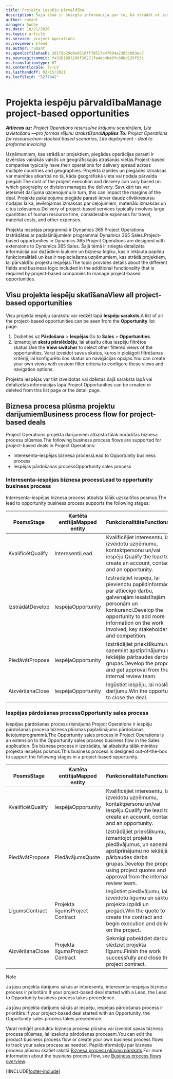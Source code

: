 ```yaml
---
title: Projekta iespēju pārvaldība
description: Šajā tēmā ir sniegta informācija par to, kā strādāt ar iespējām, kas ir saistītas ar projektiem.
author: rumant
manager: Annbe
ms.date: 10/21/2020
ms.topic: article
ms.service: project-operations
ms.reviewer: kfend
ms.author: rumant
ms.openlocfilehash: 2d1f9b29e0e9516ff78517e47694a2385c083ec7
ms.sourcegitcommit: fa32b1893286f20271fa4ec4be8fc68bd135f53c
ms.translationtype: HT
ms.contentlocale: lv-LV
ms.lasthandoff: 02/15/2021
ms.locfileid: "5277842"
---
```

# <a name="manage-project-based-opportunities"></a><span data-ttu-id="0571d-103">Projekta iespēju pārvaldība</span><span class="sxs-lookup"><span data-stu-id="0571d-103">Manage project-based opportunities</span></span>

<span data-ttu-id="0571d-104">_**Attiecas uz:** Project Operations resursu/ne krājumu scenārijiem, Lite izvietošanu —pro formas rēķinu izrakstīšanai_</span><span class="sxs-lookup"><span data-stu-id="0571d-104">_**Applies To:** Project Operations for resource/non-stocked based scenarios, Lite deployment - deal to proforma invoicing_</span></span>

<span data-ttu-id="0571d-105">Uzņēmumiem, kas strādā ar projektiem, piegādes operācijas parasti ir izvērstas vairākās valstīs un ģeogrāfiskajās atrašanās vietās.</span><span class="sxs-lookup"><span data-stu-id="0571d-105">Project-based companies typically have their operations for delivery spread across multiple countries and geographies.</span></span> <span data-ttu-id="0571d-106">Projekta izpildes un piegādes izmaksas var mainīties atkarībā no tā, kāda ģeogrāfiskā vieta vai nodaļa pārvalda piegādi.</span><span class="sxs-lookup"><span data-stu-id="0571d-106">The cost of the project execution and delivery can vary  based on which geography or division manages the delivery.</span></span> <span data-ttu-id="0571d-107">Savukārt tas var ietekmēt darījuma uzcenojumu.</span><span class="sxs-lookup"><span data-stu-id="0571d-107">In turn, this can impact the margins of the deal.</span></span> <span data-ttu-id="0571d-108">Projekta pakalpojumu piegāde parasti ietver daudz cilvēkresursu nodaļas laika, ievērojamas izmaksas par ceļojumiem, materiālu izmaksas un citus izdevumus.</span><span class="sxs-lookup"><span data-stu-id="0571d-108">Delivery of project-based services typically involves large quantities of human resource time, considerable expenses for travel, material costs, and other expenses.</span></span>

<span data-ttu-id="0571d-109">Projekta iespējas programmā ir Dynamics 365 Project Operations izstrādātas ar paplašinājumiem programmai Dynamics 365 Sales.</span><span class="sxs-lookup"><span data-stu-id="0571d-109">Project-based opportunities in Dynamics 365 Project Operations are designed with extensions to Dynamics 365 Sales.</span></span> <span data-ttu-id="0571d-110">Šajā tēmā ir sniegta detalizēta informācija par dažādiem laukiem un biznesa loģiku, kas ir iekļauta papildu funkcionalitātē un kas ir nepieciešama uzņēmumiem, kas strādā projektiem, lai pārvaldītu projektu iespējas.</span><span class="sxs-lookup"><span data-stu-id="0571d-110">The topic provides details about the different fields and business logic included in the additional functionality that is required by project-based companies to manage project-based opportunities.</span></span>

## <a name="view-all-project-based-opportunities"></a><span data-ttu-id="0571d-111">Visu projekta iespēju skatīšana</span><span class="sxs-lookup"><span data-stu-id="0571d-111">View all project-based opportunities</span></span>

<span data-ttu-id="0571d-112">Visu projekta iespēju sarakstu var redzēt lapā **Iespēju saraksts**.</span><span class="sxs-lookup"><span data-stu-id="0571d-112">A list of all the project-based opportunities can be seen from the **Opportunity** list page.</span></span> 

1. <span data-ttu-id="0571d-113">Dodieties uz **Pārdošana** > **Iespējas**.</span><span class="sxs-lookup"><span data-stu-id="0571d-113">Go to **Sales** > **Opportunities**.</span></span>
2. <span data-ttu-id="0571d-114">Izmantojiet **skatu pārslēdzēju**, lai atlasītu citus iespēju filtrētos skatus.</span><span class="sxs-lookup"><span data-stu-id="0571d-114">Use the **View switcher** to select other filtered views of the opportunities.</span></span> <span data-ttu-id="0571d-115">Varat izveidot savus skatus, kuros ir pielāgoti filtrēšanas kritēriji, lai konfigurētu šos skatus un navigācijas opcijas.</span><span class="sxs-lookup"><span data-stu-id="0571d-115">You can create your own views with custom filter criteria to configure these views and navigation options.</span></span>

<span data-ttu-id="0571d-116">Projekta iespējas var tikt izveidotas vai dzēstas šajā saraksta lapā vai detalizētās informācijas lapā.</span><span class="sxs-lookup"><span data-stu-id="0571d-116">Project Opportunities can be created or deleted from this list page or the detail page.</span></span>

## <a name="business-process-flow-for-project-based-deals"></a><span data-ttu-id="0571d-117">Biznesa procesa plūsma projektu darījumiem</span><span class="sxs-lookup"><span data-stu-id="0571d-117">Business process flow for project-based deals</span></span>

<span data-ttu-id="0571d-118">Project Operations projekta darījumiem atbalsta tālāk norādītās biznesa procesu plūsmas.</span><span class="sxs-lookup"><span data-stu-id="0571d-118">The following business process flows are supported for project-based deals in Project Operations:</span></span>

- <span data-ttu-id="0571d-119">Interesenta–iespējas biznesa process</span><span class="sxs-lookup"><span data-stu-id="0571d-119">Lead to Opportunity business process</span></span>
- <span data-ttu-id="0571d-120">Iespējas pārdošanas process</span><span class="sxs-lookup"><span data-stu-id="0571d-120">Opportunity sales process</span></span>

### <a name="lead-to-opportunity-business-process"></a><span data-ttu-id="0571d-121">Interesenta–iespējas biznesa process</span><span class="sxs-lookup"><span data-stu-id="0571d-121">Lead to opportunity business process</span></span> 
<span data-ttu-id="0571d-122">Interesenta–iespējas biznesa process atbalsta tālāk uzskaitītos posmus.</span><span class="sxs-lookup"><span data-stu-id="0571d-122">The lead to opportunity business process supports the following stages:</span></span>

| <span data-ttu-id="0571d-123">Posms</span><span class="sxs-lookup"><span data-stu-id="0571d-123">Stage</span></span> | <span data-ttu-id="0571d-124">Kartēta entītija</span><span class="sxs-lookup"><span data-stu-id="0571d-124">Mapped entity</span></span> | <span data-ttu-id="0571d-125">Funkcionalitāte</span><span class="sxs-lookup"><span data-stu-id="0571d-125">Functionality</span></span> |
| --- | --- | --- |
| <span data-ttu-id="0571d-126">Kvalificēt</span><span class="sxs-lookup"><span data-stu-id="0571d-126">Qualify</span></span> | <span data-ttu-id="0571d-127">Interesenti</span><span class="sxs-lookup"><span data-stu-id="0571d-127">Lead</span></span> | <span data-ttu-id="0571d-128">Kvalificējiet interesentu, lai izveidotu uzņēmumu, kontaktpersonu un/vai iespēju.</span><span class="sxs-lookup"><span data-stu-id="0571d-128">Qualify the lead to create an account, contact, and an opportunity.</span></span> |
| <span data-ttu-id="0571d-129">Izstrādāt</span><span class="sxs-lookup"><span data-stu-id="0571d-129">Develop</span></span> | <span data-ttu-id="0571d-130">Iespēja</span><span class="sxs-lookup"><span data-stu-id="0571d-130">Opportunity</span></span> | <span data-ttu-id="0571d-131">Izstrādājiet iespēju, lai pievienotu papildinformāciju par attiecīgo darbu, galvenajām iesaistītajām personām un konkurenci.</span><span class="sxs-lookup"><span data-stu-id="0571d-131">Develop the opportunity to add more information on the work involved, key stakeholders, and competition.</span></span> |
| <span data-ttu-id="0571d-132">Piedāvāt</span><span class="sxs-lookup"><span data-stu-id="0571d-132">Propose</span></span> | <span data-ttu-id="0571d-133">Iespēja</span><span class="sxs-lookup"><span data-stu-id="0571d-133">Opportunity</span></span> | <span data-ttu-id="0571d-134">Izstrādājiet priekšlikumu un saņemiet apstiprinājumu no iekšējās pārbaudes darba grupas.</span><span class="sxs-lookup"><span data-stu-id="0571d-134">Develop the proposal and get approval from the internal review team.</span></span> |
| <span data-ttu-id="0571d-135">Aizvēršana</span><span class="sxs-lookup"><span data-stu-id="0571d-135">Close</span></span> | <span data-ttu-id="0571d-136">Iespēja</span><span class="sxs-lookup"><span data-stu-id="0571d-136">Opportunity</span></span> | <span data-ttu-id="0571d-137">Iegūstiet iespēju, lai noslēgtu darījumu.</span><span class="sxs-lookup"><span data-stu-id="0571d-137">Win the opportunity to close the deal.</span></span> |

### <a name="opportunity-sales-process"></a><span data-ttu-id="0571d-138">Iespējas pārdošanas process</span><span class="sxs-lookup"><span data-stu-id="0571d-138">Opportunity sales process</span></span>
<span data-ttu-id="0571d-139">Iespējas pārdošanas process risinājumā Project Operations ir iespēju pārdošanas procesa biznesa plūsmas paplašinājums pārdošanas lietojumprogrammā.</span><span class="sxs-lookup"><span data-stu-id="0571d-139">The Opportunity sales process in Project Operations is an extension to the Opportunity sales process business flow in the Sales application.</span></span> <span data-ttu-id="0571d-140">Šis biznesa process ir izstrādāts, lai atbalstītu tālāk minētos projekta iespējas posmus.</span><span class="sxs-lookup"><span data-stu-id="0571d-140">This business process is designed out-of-the-box to support the following stages in a project-based opportunity.</span></span>

| <span data-ttu-id="0571d-141">Posms</span><span class="sxs-lookup"><span data-stu-id="0571d-141">Stage</span></span> | <span data-ttu-id="0571d-142">Kartēta entītija</span><span class="sxs-lookup"><span data-stu-id="0571d-142">Mapped entity</span></span> | <span data-ttu-id="0571d-143">Funkcionalitāte</span><span class="sxs-lookup"><span data-stu-id="0571d-143">Functionality</span></span> |
| --- | --- | --- |
| <span data-ttu-id="0571d-144">Kvalificēt</span><span class="sxs-lookup"><span data-stu-id="0571d-144">Qualify</span></span> | <span data-ttu-id="0571d-145">Iespēja</span><span class="sxs-lookup"><span data-stu-id="0571d-145">Opportunity</span></span> | <span data-ttu-id="0571d-146">Kvalificējiet interesentu, lai izveidotu uzņēmumu, kontaktpersonu un/vai iespēju.</span><span class="sxs-lookup"><span data-stu-id="0571d-146">Qualify the lead to create an account, contact, and an opportunity.</span></span> |
| <span data-ttu-id="0571d-147">Piedāvāt</span><span class="sxs-lookup"><span data-stu-id="0571d-147">Propose</span></span> | <span data-ttu-id="0571d-148">Piedāvājums</span><span class="sxs-lookup"><span data-stu-id="0571d-148">Quote</span></span> | <span data-ttu-id="0571d-149">Izstrādājiet priekšlikumu, izmantojot projekta piedāvājumus, un saņemiet apstiprinājumu no iekšējās pārbaudes darba grupas.</span><span class="sxs-lookup"><span data-stu-id="0571d-149">Develop the proposal using project quotes and get approval from the internal review team.</span></span> |
| <span data-ttu-id="0571d-150">Līgums</span><span class="sxs-lookup"><span data-stu-id="0571d-150">Contract</span></span> | <span data-ttu-id="0571d-151">Projekta līgums</span><span class="sxs-lookup"><span data-stu-id="0571d-151">Project Contract</span></span> | <span data-ttu-id="0571d-152">Iegūstiet piedāvājumu, lai izveidotu līgumu un sāktu projekta izpildi un piegādi.</span><span class="sxs-lookup"><span data-stu-id="0571d-152">Win the quote to create the contract and begin execution and delivery on the project.</span></span> |
| <span data-ttu-id="0571d-153">Aizvēršana</span><span class="sxs-lookup"><span data-stu-id="0571d-153">Close</span></span> | <span data-ttu-id="0571d-154">Projekta līgums</span><span class="sxs-lookup"><span data-stu-id="0571d-154">Project Contract</span></span> | <span data-ttu-id="0571d-155">Sekmīgi pabeidziet darbu un slēdziet projekta līgumu.</span><span class="sxs-lookup"><span data-stu-id="0571d-155">Finish the work successfully and close the project contract.</span></span> |

> [!NOTE]
> <span data-ttu-id="0571d-156">Ja jūsu projekta darījums sākās ar interesentu, interesenta–iespējas biznesa process ir prioritārs.</span><span class="sxs-lookup"><span data-stu-id="0571d-156">If your project-based deal started with a Lead, the Lead to Opportunity business process takes precedence.</span></span>
>
> <span data-ttu-id="0571d-157">Ja jūsu projekta darījums sākās ar iespēju, iespējas pārdošanas process ir prioritārs.</span><span class="sxs-lookup"><span data-stu-id="0571d-157">If your project-based deal started with an Opportunity, the Opportunity sales process takes precedence.</span></span>

<span data-ttu-id="0571d-158">Varat rediģēt produktu biznesa procesa plūsmu vai izveidot savas biznesa procesa plūsmas, lai izsekotu pārdošanas procesam.</span><span class="sxs-lookup"><span data-stu-id="0571d-158">You can edit the product business process flow or create your own business process flows to track your sales process as needed.</span></span> <span data-ttu-id="0571d-159">Papildinformāciju par biznesa procesu plūsmu skatiet rakstā [Biznesa procesu plūsmu pārskats](https://docs.microsoft.com/dynamics365/customerengagement/on-premises/customize/business-process-flows-overview).</span><span class="sxs-lookup"><span data-stu-id="0571d-159">For more information about the business process flow, see [Business process flows overview](https://docs.microsoft.com/dynamics365/customerengagement/on-premises/customize/business-process-flows-overview).</span></span>


[!INCLUDE[footer-include](../includes/footer-banner.md)]